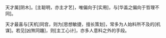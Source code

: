 天才属[阴木]。[主聪明，亦主才艺]，唯偏向于[实用]，与[华盖之偏向于哲理不同]。

天才最喜与[天机]同宫，则为[思想敏捷，擅长策划]，常多为人始料所不及的[机谋]。若见[凶煞同躔]，则[主工心计]，亦多人意料之外的手段。